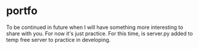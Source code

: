 # portfo 
To be continued in future when I will have something more interesting to share with you. For now it's just practice.
For this time,  is server.py added to temp free server to practice in developing.
